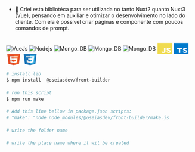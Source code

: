 

- 🔭 Criei esta bibliotéca para ser utilizada no  tanto Nuxt2 quanto Nuxt3 (Vue), pensando em auxiliar e otimizar o desenvolvimento no lado do cliente. Com ela é possível criar páginas e componente com poucos comandos de prompt. 


<div style="display: inline_block"><br>
  <img align="center" alt="VueJs" height="30" width="40" src="https://cdn.jsdelivr.net/gh/devicons/devicon@latest/icons/vuejs/vuejs-original.svg">
  <img align="center" alt="Nodejs" height="30" width="40" src="https://cdn.jsdelivr.net/gh/devicons/devicon@latest/icons/nodejs/nodejs-original.svg">
  <img align="center" alt="Mongo_DB" height="30" width="40" src="https://cdn.jsdelivr.net/gh/devicons/devicon@latest/icons/mongodb/mongodb-original.svg">
  <img align="center" alt="Mongo_DB" height="30" width="40" src="https://cdn.jsdelivr.net/gh/devicons/devicon@latest/icons/nuxtjs/nuxtjs-original.svg">
  <img align="center" alt="Mongo_DB" height="30" width="40" src="https://cdn.jsdelivr.net/gh/devicons/devicon@latest/icons/flutter/flutter-original.svg">
  
  <img align="center" alt="Js" height="30" width="40" src="https://raw.githubusercontent.com/devicons/devicon/master/icons/javascript/javascript-plain.svg">
  <img align="center" alt="Ts" height="30" width="40" src="https://raw.githubusercontent.com/devicons/devicon/master/icons/typescript/typescript-plain.svg">
  <img align="center" alt="Rafa-HTML" height="30" width="40" src="https://raw.githubusercontent.com/devicons/devicon/master/icons/html5/html5-original.svg">
  <img align="center" alt="CSS" height="30" width="40" src="https://raw.githubusercontent.com/devicons/devicon/master/icons/css3/css3-original.svg">
</div>


```bash
# install lib
$ npm install  @oseiasdev/front-builder

# run this script 
$ npm run make

# Add this line bellow in package.json scripts:
# "make": "node node_modules/@oseiasdev/front-builder/make.js
    
# write the folder name

# write the place name where it wil be created
